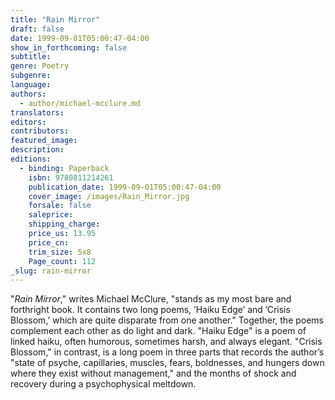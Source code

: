 ```yaml
---
title: "Rain Mirror"
draft: false
date: 1999-09-01T05:00:47-04:00
show_in_forthcoming: false
subtitle:
genre: Poetry
subgenre:
language:
authors:
  - author/michael-mcclure.md
translators:
editors:
contributors:
featured_image:
description:
editions:
  - binding: Paperback
    isbn: 9780811214261
    publication_date: 1999-09-01T05:00:47-04:00
    cover_image: /images/Rain_Mirror.jpg
    forsale: false
    saleprice:
    shipping_charge:
    price_us: 13.95
    price_cn:
    trim_size: 5x8
    Page_count: 112
_slug: rain-mirror
---
```


"_Rain Mirror_," writes Michael McClure, "stands as my most bare and forthright book. It contains two long poems, ’Haiku Edge’ and ’Crisis Blossom,’ which are quite disparate from one another." Together, the poems complement each other as do light and dark. "Haiku Edge" is a poem of linked haiku, often humorous, sometimes harsh, and always elegant. "Crisis Blossom," in contrast, is a long poem in three parts that records the author’s "state of psyche, capillaries, muscles, fears, boldnesses, and hungers down where they exist without management," and the months of shock and recovery during a psychophysical meltdown.

